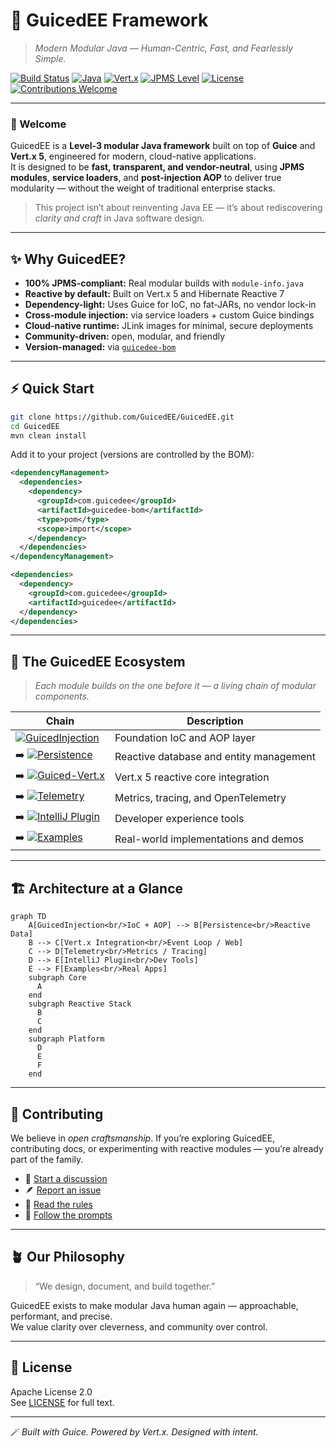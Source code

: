 # 🧩 GuicedEE Framework

> *Modern Modular Java — Human-Centric, Fast, and Fearlessly Simple.*

[![Build Status](https://img.shields.io/github/actions/workflow/status/GuicedEE/GuicedEE/build.yml?branch=master&style=flat-square)](https://github.com/GuicedEE/GuicedEE/actions)
[![Java](https://img.shields.io/badge/Java-24%2B-007396?style=flat-square)](https://openjdk.org/projects/jdk/24/)
[![Vert.x](https://img.shields.io/badge/Vert.x-5.0-4B4BFF?style=flat-square)](https://vertx.io/)
[![JPMS Level](https://img.shields.io/badge/JPMS-Level%203-008080?style=flat-square)](#)
[![License](https://img.shields.io/badge/License-Apache%202.0-green?style=flat-square)](LICENSE)
[![Contributions Welcome](https://img.shields.io/badge/contributions-welcome-brightgreen?style=flat-square)](https://github.com/GuicedEE/GuicedEE/discussions)

---

### 👋 Welcome

GuicedEE is a **Level-3 modular Java framework** built on top of **Guice** and **Vert.x 5**, engineered for modern, cloud-native applications.  
It is designed to be **fast, transparent, and vendor-neutral**, using **JPMS modules**, **service loaders**, and **post-injection AOP** to deliver true modularity — without the weight of traditional enterprise stacks.

> This project isn’t about reinventing Java EE — it’s about rediscovering *clarity and craft* in Java software design.

---

## ✨ Why GuicedEE?

- **100% JPMS-compliant:** Real modular builds with `module-info.java`
- **Reactive by default:** Built on Vert.x 5 and Hibernate Reactive 7
- **Dependency-light:** Uses Guice for IoC, no fat-JARs, no vendor lock-in
- **Cross-module injection:** via service loaders + custom Guice bindings
- **Cloud-native runtime:** JLink images for minimal, secure deployments
- **Community-driven:** open, modular, and friendly
- **Version-managed:** via [`guicedee-bom`](https://github.com/GuicedEE/guicedee-bom)

---

## ⚡ Quick Start

```bash
git clone https://github.com/GuicedEE/GuicedEE.git
cd GuicedEE
mvn clean install
```

Add it to your project (versions are controlled by the BOM):

```xml
<dependencyManagement>
  <dependencies>
    <dependency>
      <groupId>com.guicedee</groupId>
      <artifactId>guicedee-bom</artifactId>
      <type>pom</type>
      <scope>import</scope>
    </dependency>
  </dependencies>
</dependencyManagement>

<dependencies>
  <dependency>
    <groupId>com.guicedee</groupId>
    <artifactId>guicedee</artifactId>
  </dependency>
</dependencies>
```

---

## 🧬 The GuicedEE Ecosystem

> *Each module builds on the one before it — a living chain of modular components.*

| Chain | Description |
|-------|--------------|
| [![GuicedInjection](https://img.shields.io/badge/GuicedInjection-core-blue?style=flat-square)](https://github.com/GuicedEE/GuicedInjection) | Foundation IoC and AOP layer |
| ➡️ [![Persistence](https://img.shields.io/badge/Persistence-reactive-yellow?style=flat-square)](https://github.com/GuicedEE/Persistence) | Reactive database and entity management |
| ➡️ [![Guiced-Vert.x](https://img.shields.io/badge/Vert.x-Integration-purple?style=flat-square)](https://github.com/GuicedEE/Guiced-Vert.x) | Vert.x 5 reactive core integration |
| ➡️ [![Telemetry](https://img.shields.io/badge/Telemetry-observability-orange?style=flat-square)](https://github.com/GuicedEE/GuicedTelemetry) | Metrics, tracing, and OpenTelemetry |
| ➡️ [![IntelliJ Plugin](https://img.shields.io/badge/IntelliJ_Plugin-tools-lightgrey?style=flat-square)](https://github.com/GuicedEE/GuicedEEIntelliJPlugin) | Developer experience tools |
| ➡️ [![Examples](https://img.shields.io/badge/Examples-live_demos-success?style=flat-square)](https://github.com/GuicedEE/Examples) | Real-world implementations and demos |

---

## 🏗️ Architecture at a Glance

```mermaid
graph TD
    A[GuicedInjection<br/>IoC + AOP] --> B[Persistence<br/>Reactive Data]
    B --> C[Vert.x Integration<br/>Event Loop / Web]
    C --> D[Telemetry<br/>Metrics / Tracing]
    D --> E[IntelliJ Plugin<br/>Dev Tools]
    E --> F[Examples<br/>Real Apps]
    subgraph Core
      A
    end
    subgraph Reactive Stack
      B
      C
    end
    subgraph Platform
      D
      E
      F
    end
```

---

## 🤝 Contributing

We believe in *open craftsmanship*.
If you’re exploring GuicedEE, contributing docs, or experimenting with reactive modules — you’re already part of the family.

- 💬 [Start a discussion](https://github.com/GuicedEE/GuicedEE/discussions)
- 🪶 [Report an issue](https://github.com/GuicedEE/GuicedEE/issues)
- 🧩 [Read the rules](https://github.com/GuicedEE/junie-guides/blob/master/RULES.md)
- 🧭 [Follow the prompts](https://github.com/GuicedEE/junie-guides/tree/master/generative)

---

## 🪴 Our Philosophy

> “We design, document, and build together.”

GuicedEE exists to make modular Java human again — approachable, performant, and precise.  
We value clarity over cleverness, and community over control.

---

## 📜 License

Apache License 2.0  
See [LICENSE](LICENSE) for full text.

---

🪄 *Built with Guice. Powered by Vert.x. Designed with intent.*